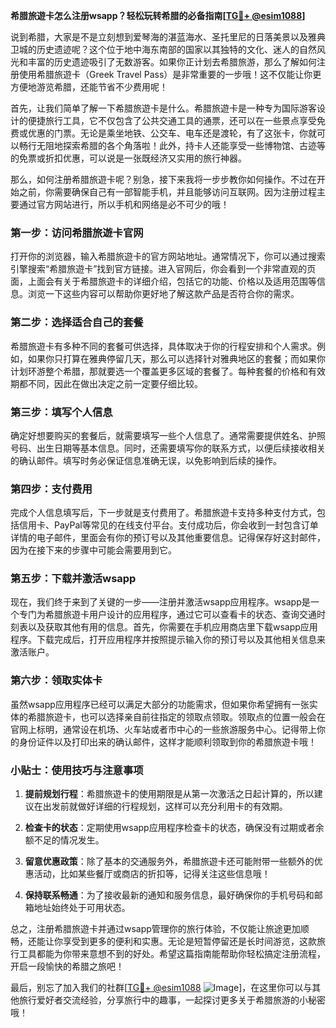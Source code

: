 **希腊旅遊卡怎么注册wsapp？轻松玩转希腊的必备指南[[TG💪+ @esim1088](https://t.me/s/esim1088)]**

说到希腊，大家是不是立刻想到爱琴海的湛蓝海水、圣托里尼的日落美景以及雅典卫城的历史遗迹呢？这个位于地中海东南部的国家以其独特的文化、迷人的自然风光和丰富的历史遗迹吸引了无数游客。如果你正计划去希腊旅游，那么了解如何注册使用希腊旅遊卡（Greek Travel Pass）是非常重要的一步哦！这不仅能让你更方便地游览希腊，还能节省不少费用呢！

首先，让我们简单了解一下希腊旅遊卡是什么。希腊旅遊卡是一种专为国际游客设计的便捷旅行工具，它不仅包含了公共交通工具的通票，还可以在一些景点享受免费或优惠的门票。无论是乘坐地铁、公交车、电车还是渡轮，有了这张卡，你就可以畅行无阻地探索希腊的各个角落啦！此外，持卡人还能享受一些博物馆、古迹等的免票或折扣优惠，可以说是一张既经济又实用的旅行神器。

那么，如何注册希腊旅遊卡呢？别急，接下来我将一步步教你如何操作。不过在开始之前，你需要确保自己有一部智能手机，并且能够访问互联网。因为注册过程主要通过官方网站进行，所以手机和网络是必不可少的哦！

### 第一步：访问希腊旅遊卡官网

打开你的浏览器，输入希腊旅遊卡的官方网站地址。通常情况下，你可以通过搜索引擎搜索“希腊旅遊卡”找到官方链接。进入官网后，你会看到一个非常直观的页面，上面会有关于希腊旅遊卡的详细介绍，包括它的功能、价格以及适用范围等信息。浏览一下这些内容可以帮助你更好地了解这款产品是否符合你的需求。

### 第二步：选择适合自己的套餐

希腊旅遊卡有多种不同的套餐可供选择，具体取决于你的行程安排和个人需求。例如，如果你只打算在雅典停留几天，那么可以选择针对雅典地区的套餐；而如果你计划环游整个希腊，那就要选一个覆盖更多区域的套餐了。每种套餐的价格和有效期都不同，因此在做出决定之前一定要仔细比较。

### 第三步：填写个人信息

确定好想要购买的套餐后，就需要填写一些个人信息了。通常需要提供姓名、护照号码、出生日期等基本信息。同时，还需要填写你的联系方式，以便后续接收相关的确认邮件。填写时务必保证信息准确无误，以免影响到后续的操作。

### 第四步：支付费用

完成个人信息填写后，下一步就是支付费用了。希腊旅遊卡支持多种支付方式，包括信用卡、PayPal等常见的在线支付平台。支付成功后，你会收到一封包含订单详情的电子邮件，里面会有你的预订号以及其他重要信息。记得保存好这封邮件，因为在接下来的步骤中可能会需要用到它。

### 第五步：下载并激活wsapp

现在，我们终于来到了关键的一步——注册并激活wsapp应用程序。wsapp是一个专门为希腊旅遊卡用户设计的应用程序，通过它可以查看卡的状态、查询交通时刻表以及获取其他有用的信息。首先，你需要在手机应用商店里下载wsapp应用程序。下载完成后，打开应用程序并按照提示输入你的预订号以及其他相关信息来激活账户。

### 第六步：领取实体卡

虽然wsapp应用程序已经可以满足大部分的功能需求，但如果你希望拥有一张实体的希腊旅遊卡，也可以选择亲自前往指定的领取点领取。领取点的位置一般会在官网上标明，通常设在机场、火车站或者市中心的一些旅游服务中心。记得带上你的身份证件以及打印出来的确认邮件，这样才能顺利领取到你的希腊旅遊卡哦！

### 小贴士：使用技巧与注意事项

1. **提前规划行程**：希腊旅遊卡的使用期限是从第一次激活之日起计算的，所以建议在出发前就做好详细的行程规划，这样可以充分利用卡的有效期。
   
2. **检查卡的状态**：定期使用wsapp应用程序检查卡的状态，确保没有过期或者余额不足的情况发生。

3. **留意优惠政策**：除了基本的交通服务外，希腊旅遊卡还可能附带一些额外的优惠活动，比如某些餐厅或商店的折扣等，记得关注这些信息哦！

4. **保持联系畅通**：为了接收最新的通知和服务信息，最好确保你的手机号码和邮箱地址始终处于可用状态。

总之，注册希腊旅遊卡并通过wsapp管理你的旅行体验，不仅能让旅途更加顺畅，还能让你享受到更多的便利和实惠。无论是短暂停留还是长时间游览，这款旅行工具都能为你带来意想不到的好处。希望这篇指南能帮助你轻松搞定注册流程，开启一段愉快的希腊之旅吧！

最后，别忘了加入我们的社群[[TG💪+ @esim1088](https://t.me/s/esim1088) ![Image](https://i.postimg.cc/4NQfJmqS/Snipaste-2025-05-13-00-14-12.png)]，在这里你可以与其他旅行爱好者交流经验，分享旅行中的趣事，一起探讨更多关于希腊旅游的小秘密哦！